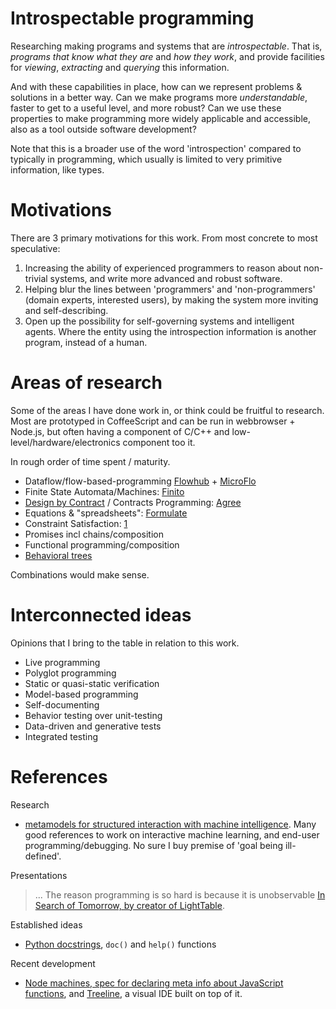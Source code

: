 # Introspectable programming

Researching making programs and systems that are *introspectable*.
That is, *programs that know what they are* and *how they work*,
and provide facilities for *viewing*, *extracting* and *querying* this
information.

And with these capabilities in place, how can we represent problems & solutions
in a better way. Can we make programs more *understandable*, faster to get to a useful level, and more robust?
Can we use these properties to make programming more widely applicable and accessible,
also as a tool outside software development?

Note that this is a broader use of the word 'introspection' compared to
typically in programming, which usually is limited to very primitive information, like types.

# Motivations

There are 3 primary motivations for this work. From most concrete to most speculative:

1. Increasing the ability of experienced programmers to reason about
non-trivial systems, and write more advanced and robust software.
2. Helping blur the lines between 'programmers' and 'non-programmers' (domain experts, interested users),
by making the system more inviting and self-describing.
3. Open up the possibility for self-governing systems and intelligent agents.
Where the entity using the introspection information is another program, instead of a human.


# Areas of research

Some of the areas I have done work in, or think could be fruitful to research.
Most are prototyped in CoffeeScript and can be run in webbrowser + Node.js,
but often having a component of C/C++ and low-level/hardware/electronics component too it.

In rough order of time spent / maturity.

- Dataflow/flow-based-programming [Flowhub](http://flowhub.io) + [MicroFlo](http://microflo.org)
- Finite State Automata/Machines: [Finito](https://github.com/jonnor/finito)
- [Design by Contract](https://en.wikipedia.org/wiki/Design_by_contract)
/ Contracts Programming: [Agree](https://github.com/jonnor/agree)
- Equations & "spreadsheets": [Formulate](https://github.com/jonnor/formulate)
- Constraint Satisfaction: [1](./cstrain.coffee)
- Promises incl chains/composition
- Functional programming/composition
- [Behavioral trees](https://en.wikipedia.org/wiki/Behavior_Trees_%28artificial_intelligence,_robotics_and_control%29)

Combinations would make sense.

# Interconnected ideas

Opinions that I bring to the table in relation to this work.

- Live programming
- Polyglot programming
- Static or quasi-static verification
- Model-based programming
- Self-documenting
- Behavior testing over unit-testing
- Data-driven and generative tests
- Integrated testing

# References

Research

- [metamodels for structured interaction with machine intelligence](http://ppig.org/sites/default/files/2015-PPIG-26th-Sarkar-2.pdf).
Many good references to work on interactive machine learning, and end-user programming/debugging. No sure I buy premise of 'goal being ill-defined'.

Presentations

> ... The reason programming is so hard is because it is unobservable
[In Search of Tomorrow, by creator of LightTable](https://www.youtube.com/watch?v=VZQoAKJPbh8).

Established ideas

- [Python docstrings](https://en.wikipedia.org/wiki/Docstring), `doc()` and `help()` functions

Recent development

- [Node machines, spec for declaring meta info about JavaScript functions](http://node-machine.org/), and [Treeline](https://treeline.io/), a visual IDE built on top of it.
